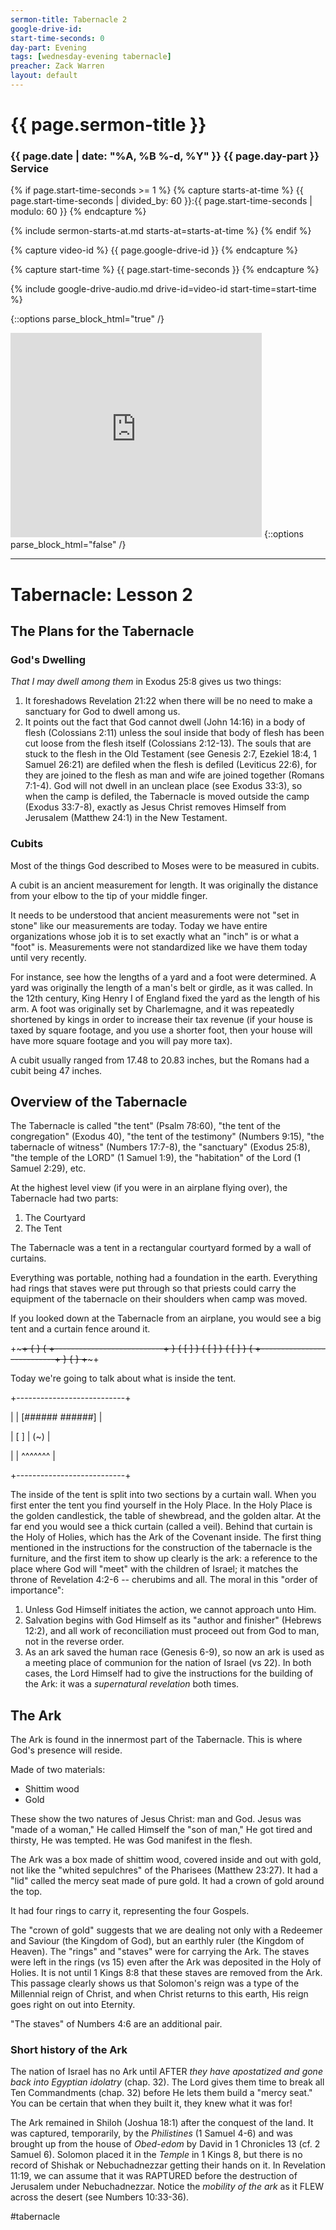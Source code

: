 ```yaml
---
sermon-title: Tabernacle 2
google-drive-id: 
start-time-seconds: 0
day-part: Evening
tags: [wednesday-evening tabernacle]
preacher: Zack Warren
layout: default
---
```


# {{ page.sermon-title }}

### {{ page.date | date: "%A, %B %-d, %Y" }} {{ page.day-part }} Service

{% if page.start-time-seconds >= 1 %}
{% capture starts-at-time %}
{{ page.start-time-seconds | divided_by: 60 }}:{{ page.start-time-seconds | modulo: 60 }}
{% endcapture %}

{% include sermon-starts-at.md starts-at=starts-at-time %}
{% endif %}

{% capture video-id %}
{{ page.google-drive-id }}
{% endcapture %}

{% capture start-time %}
{{ page.start-time-seconds }}
{% endcapture %}

{% include google-drive-audio.md drive-id=video-id start-time=start-time %}

{::options parse_block_html="true" /}
<iframe src="https://onedrive.live.com/embed?cid=19DF4E5D38A1B8EB&resid=19DF4E5D38A1B8EB%2149362&authkey=AAffu5I-hjPeYs0&em=2" width="402" height="327" frameborder="0" scrolling="no"></iframe>
{::options parse_block_html="false" /}

***

# Tabernacle: Lesson 2

## The Plans for the Tabernacle

### God's Dwelling

*That I may dwell among them* in Exodus 25:8 gives us two things:
1. It foreshadows Revelation 21:22 when there will be no need to make a sanctuary for God to dwell among us.
2. It points out the fact that God cannot dwell (John 14:16) in a body of flesh (Colossians 2:11) unless the soul inside that body of flesh has been cut loose from the flesh itself (Colossians 2:12-13). The souls that are stuck to the flesh in the Old Testament (see Genesis 2:7, Ezekiel 18:4, 1 Samuel 26:21) are defiled when the flesh is defiled (Leviticus 22:6), for they are joined to the flesh as man and wife are joined together (Romans 7:1-4). God will not dwell in an unclean place (see Exodus 33:3), so when the camp is defiled, the Tabernacle is moved outside the camp (Exodus 33:7-8), exactly as Jesus Christ removes Himself from Jerusalem (Matthew 24:1) in the New Testament.

### Cubits

Most of the things God described to Moses were to be measured in cubits.

A cubit is an ancient measurement for length. It was originally the distance from your elbow to the tip of your middle finger.

It needs to be understood that ancient measurements were not "set in stone" like our measurements are today. Today we have entire organizations whose job it is to set exactly what an "inch" is or what a "foot" is. Measurements were not standardized like we have them today until very recently.

For instance, see how the lengths of a yard and a foot were determined. A yard was originally the length of a man's belt or girdle, as it was called. In the 12th century, King Henry I of England fixed the yard as the length of his arm. A foot was originally set by Charlemagne, and it was repeatedly shortened by kings in order to increase their tax revenue (if your house is taxed by square footage, and you use a shorter foot, then your house will have more square footage and you will pay more tax).

A cubit usually ranged from 17.48 to 20.83 inches, but the Romans had a cubit being 47 inches.

## Overview of the Tabernacle

The Tabernacle is called "the tent" (Psalm 78:60), "the tent of the congregation" (Exodus 40), "the tent of the testimony" (Numbers 9:15), "the tabernacle of witness" (Numbers 17:7-8), the "sanctuary" (Exodus 25:8), "the temple of the LORD" (1 Samuel 1:9), the "habitation" of the Lord (1 Samuel 2:29), etc.

At the highest level view (if you were in an airplane flying over), the Tabernacle had two parts:
1. The Courtyard
2. The Tent

The Tabernacle was a tent in a rectangular courtyard formed by a wall of curtains.

Everything was portable, nothing had a foundation in the earth. Everything had rings that staves were put through so that priests could carry the equipment of the tabernacle on their shoulders when camp was moved.

If you looked down at the Tabernacle from an airplane, you would see a big tent and a curtain fence around it.

+~~~~~~~~~~~~~~~~~~~~~~~~~~~~~~~~~~~~~~~~~~~~~~~+
{                                               }
{   +---------------------------+               }
{   [                           ]               }
{   [                            ]               }
{   [                           ]               }
{   +---------------------------+               }
{                                               }
+~~~~~~~~~~~~~~~~~~~~~~~~~~~~~~~~~~~~~~~~~~~~~~~+

Today we're going to talk about what is inside the tent.

+---------------------------+

|       |   [###### ######] |

|  [ ]   | (~)               |

|       |       ^^^^^^^     |

+---------------------------+

The inside of the tent is split into two sections by a curtain wall. When you first enter the tent you find yourself in the Holy Place. In the Holy Place is the golden candlestick, the table of shewbread, and the golden altar. At the far end you would see a thick curtain (called a veil). Behind that curtain is the Holy of Holies, which has the Ark of the Covenant inside. The first thing mentioned in the instructions for the construction of the tabernacle is the furniture, and the first item to show up clearly is the ark: a reference to the place where God will "meet" with the children of Israel; it matches the throne of Revelation 4:2-6 -- cherubims and all. The moral in this "order of importance":
1. Unless God Himself initiates the action, we cannot approach unto Him.
2. Salvation begins with God Himself as its "author and finisher" (Hebrews 12:2), and all work of reconciliation must proceed out from God to man, not in the reverse order.
3. As an ark saved the human race (Genesis 6-9), so now an ark is used as a meeting place of communion for the nation of Israel (vs 22). In both cases, the Lord Himself had to give the instructions for the building of the Ark: it was a *supernatural revelation* both times.

## The Ark

The Ark is found in the innermost part of the Tabernacle. This is where God's presence will reside.

Made of two materials:
- Shittim wood
- Gold

These show the two natures of Jesus Christ: man and God. Jesus was "made of a woman," He called Himself the "son of man," He got tired and thirsty, He was tempted. He was God manifest in the flesh.

The Ark was a box made of shittim wood, covered inside and out with gold, not like the "whited sepulchres" of the Pharisees (Matthew 23:27). It had a "lid" called the mercy seat made of pure gold. It had a crown of gold around the top.

It had four rings to carry it, representing the four Gospels.

The "crown of gold" suggests that we are dealing not only with a Redeemer and Saviour (the Kingdom of God), but an earthly ruler (the Kingdom of Heaven). The "rings" and "staves" were for carrying the Ark. The staves were left in the rings (vs 15) even after the Ark was deposited in the Holy of Holies. It is not until 1 Kings 8:8 that these staves are removed from the Ark. This passage clearly shows us that Solomon's reign was a type of the Millennial reign of Christ, and when Christ returns to this earth, His reign goes right on out into Eternity.

"The staves" of Numbers 4:6 are an additional pair.

### Short history of the Ark

The nation of Israel has no Ark until AFTER *they have apostatized and gone back into Egyptian idolatry* (chap. 32). The Lord gives them time to break all Ten Commandments (chap. 32) before He lets them build a "mercy seat." You can be certain that when they built it, they knew what it was for!

The Ark remained in Shiloh (Joshua 18:1) after the conquest of the land. It was captured, temporarily, by the *Philistines* (1 Samuel 4-6) and was brought up from the house of *Obed-edom* by David in 1 Chronicles 13 (cf. 2 Samuel 6). Solomon placed it in the *Temple* in 1 Kings 8, but there is no record of Shishak or Nebuchadnezzar getting their hands on it. In Revelation 11:19, we can assume that it was RAPTURED before the destruction of Jerusalem under Nebuchadnezzar. Notice the *mobility of the ark* as it FLEW across the desert (see Numbers 10:33-36).

#tabernacle